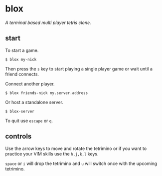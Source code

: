 blox
====

*A terminal based multi player tetris clone.*

start
-----

To start a game.

```
$ blox my-nick
```

Then press the `s` key to start playing a single player game or wait until
a friend connects.

Connect another player.

```
$ blox friends-nick my.server.address
```

Or host a standalone server.

```
$ blox-server
```

To quit use `escape` or `q`.

controls
--------

Use the arrow keys to move and rotate the tetrimino or if you want to practice
your VIM skills use the `h,j,k,l` keys.

`space` or `i` will drop the tetrimino and `u` will switch once with the
upcoming tetrimino.
